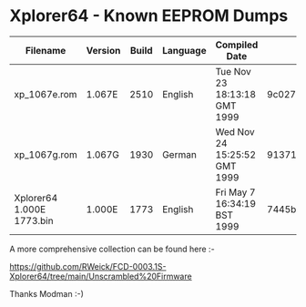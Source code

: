 # Xplorer64 - Known EEPROM Dumps

| Filename             | Version | Build | Language | Compiled Date                | MD5                              |
| ---------------------|---------|-------|----------|------------------------------|----------------------------------|
| xp_1067e.rom         | 1.067E  | 2510  | English  | Tue Nov 23 18:13:18 GMT 1999 | 9c02797d59852063cab3d5824e86f7f5 |
| xp_1067g.rom         | 1.067G  | 1930  | German   | Wed Nov 24 15:25:52 GMT 1999 | 9137129a586e1bcab6ae81bac6b01275 |
| Xplorer64 1.000E 1773.bin | 1.000E  | 1773  | English  | Fri May 7 16:34:19 BST 1999  | 7445bedee96c89a42648e5c0cd512368 |


A more comprehensive collection can be found here :-

https://github.com/RWeick/FCD-0003.1S-Xplorer64/tree/main/Unscrambled%20Firmware

Thanks Modman :-)

